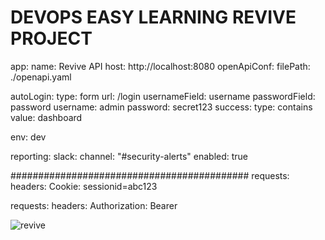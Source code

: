 # DEVOPS EASY LEARNING  REVIVE PROJECT


app:
  name: Revive API
  host: http://localhost:8080
  openApiConf:
    filePath: ./openapi.yaml

autoLogin:
  type: form
  url: /login
  usernameField: username
  passwordField: password
  username: admin
  password: secret123
  success:
    type: contains
    value: dashboard

env: dev

reporting:
  slack:
    channel: "#security-alerts"
    enabled: true




###########################################
  requests:
  headers:
    Cookie: sessionid=abc123


  requests:
  headers:
    Authorization: Bearer <token>








![revive](https://github.com/DEL-ORG/s6-terraform-code/assets/96950933/9e6a2443-6cfa-4ab2-bc49-266045418cdc)
